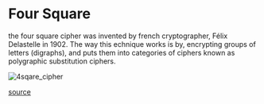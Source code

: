 # Four Square

the four square cipher was invented by french cryptographer, Félix Delastelle in 1902. The way this echnique works is by, encrypting groups of letters (digraphs), and puts them into categories of ciphers known as polygraphic substitution ciphers.

![4sqare_cipher](https://user-images.githubusercontent.com/94389138/142252001-d5231888-1890-4bc2-ba96-0233650a8912.png)


[source](https://en.wikipedia.org/wiki/Four-square_cipher)
